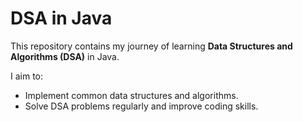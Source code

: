 # DSA in Java

This repository contains my journey of learning **Data Structures and Algorithms (DSA)** in Java. 

I aim to:
- Implement common data structures and algorithms.
- Solve DSA problems regularly and improve coding skills.

